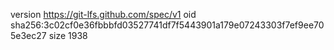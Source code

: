 version https://git-lfs.github.com/spec/v1
oid sha256:3c02cf0e36fbbbfd03527741df7f5443901a179e07243303f7ef9ee705e3ec27
size 1938
